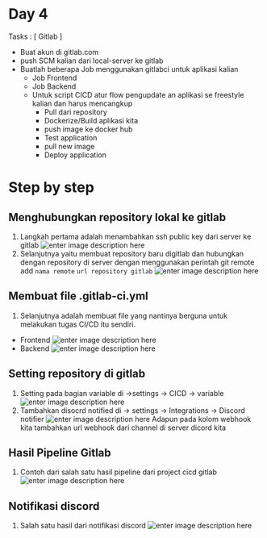 
# Day 4

Tasks : [ Gitlab ]

-   Buat akun di gitlab.com
-   push SCM kalian dari local-server ke gitlab
-   Buatlah beberapa Job menggunakan gitlabci untuk aplikasi kalian
    -   Job Frontend
    -   Job Backend
    -   Untuk script CICD atur flow pengupdate an aplikasi se freestyle kalian dan harus mencangkup
        -   Pull dari repository
        -   Dockerize/Build aplikasi kita
        -   push image ke docker hub
        -   Test application
        -   pull new image
        -   Deploy application

# Step by step


## Menghubungkan repository lokal ke gitlab
1. Langkah pertama adalah menambahkan ssh public key dari server ke gitlab 
![enter image description here](https://github.com/RakhaFe21/devops19-dumbways-rakha/blob/main/stage-2/week-2/assets/Screenshot%20from%202024-01-07%2012-13-05.png?raw=true)
2. Selanjutnya yaitu membuat repository baru digitlab dan hubungkan dengan repository di server dengan menggunakan perintah git remote add `nama remote` `url repository gitlab`
![enter image description here](https://github.com/RakhaFe21/devops19-dumbways-rakha/blob/main/stage-2/week-2/assets/Screenshot%20from%202024-01-07%2012-00-38.png?raw=true)
## Membuat file .gitlab-ci.yml
1. Selanjutnya adalah membuat file yang nantinya berguna untuk melakukan tugas CI/CD itu sendiri.
- Frontend
![enter image description here](https://github.com/RakhaFe21/devops19-dumbways-rakha/blob/main/stage-2/week-2/assets/carbon%20%2830%29.png?raw=true)
- Backend
![enter image description here](https://github.com/RakhaFe21/devops19-dumbways-rakha/blob/main/stage-2/week-2/assets/carbon%20%2825%29.png?raw=true)


## Setting repository di gitlab
1. Setting pada bagian variable di ->settings -> CICD -> variable
![enter image description here](https://github.com/RakhaFe21/devops19-dumbways-rakha/blob/main/stage-2/week-2/assets/Screenshot%20from%202024-01-07%2012-11-36.png?raw=true)
2. Tambahkan disocrd notified di -> settings -> Integrations -> Discord notifier
![enter image description here](https://github.com/RakhaFe21/devops19-dumbways-rakha/blob/main/stage-2/week-2/assets/Screenshot%20from%202024-01-07%2012-12-03.png?raw=true)
Adapun pada kolom webhook kita tambahkan url webhook dari channel di server dicord kita

## Hasil Pipeline Gitlab
1. Contoh dari salah satu hasil pipeline dari project cicd gitlab
![enter image description here](https://github.com/RakhaFe21/devops19-dumbways-rakha/blob/main/stage-2/week-2/assets/Screenshot%20from%202024-01-07%2012-16-10.png?raw=true)


## Notifikasi discord
1. Salah satu hasil dari notifikasi discord 
![enter image description here](https://github.com/RakhaFe21/devops19-dumbways-rakha/blob/main/stage-2/week-2/assets/Screenshot%20from%202024-01-07%2012-16-58.png?raw=true)
